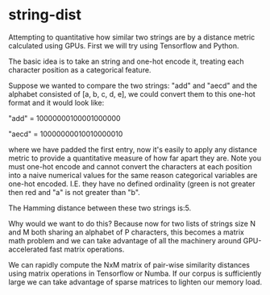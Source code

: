 # string-dist

Attempting to quantitative how similar two strings are by a distance metric calculated using GPUs. First we will try using Tensorflow and Python.

The basic idea is to take an string and one-hot encode it, treating each character position as a categorical feature. 

Suppose we wanted to compare the two strings: "add" and "aecd" and the alphabet consisted of [a, b, c, d, e], we could convert them to this one-hot format and it would look like:

"add"  = 10000000100001000000

"aecd" = 10000000010010000010

where we have padded the first entry, now it's easily to apply any distance metric to provide a quantitative measure of how far apart they are. Note you must one-hot encode and cannot convert the characters at each position into a naive numerical values for the same reason categorical variables are one-hot encoded. I.E. they have no defined ordinality (green is not greater then red and "a" is not greater than "b".

The Hamming distance between these two strings is:5. 

Why would we want to do this? Because now for two lists of strings size N and M both sharing an alphabet of P characters, this becomes a matrix math problem and we can take advantage of all the machinery around GPU-accelerated fast matrix operations.

We can rapidly compute the NxM matrix of pair-wise similarity distances using matrix operations in Tensorflow or Numba. If our corpus is sufficiently large we can take advantage of sparse matrices to lighten our memory load.
